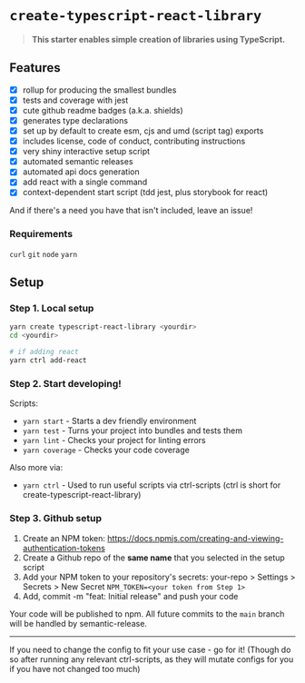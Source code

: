 # `create-typescript-react-library`

> **This starter enables simple creation of libraries using TypeScript.**

## Features

- [x] rollup for producing the smallest bundles
- [x] tests and coverage with jest
- [x] cute github readme badges (a.k.a. shields)
- [x] generates type declarations
- [x] set up by default to create esm, cjs and umd (script tag) exports
- [x] includes license, code of conduct, contributing instructions
- [x] very shiny interactive setup script
- [x] automated semantic releases
- [x] automated api docs generation
- [x] add react with a single command
- [x] context-dependent start script (tdd jest, plus storybook for react)

And if there's a need you have that isn't included, leave an issue!

### Requirements

`curl` `git` `node` `yarn`

## Setup

### Step 1. Local setup

```sh
yarn create typescript-react-library <yourdir>
cd <yourdir>

# if adding react
yarn ctrl add-react
```

### Step 2. Start developing!

Scripts:

- `yarn start` - Starts a dev friendly environment
- `yarn test` - Turns your project into bundles and tests them
- `yarn lint` - Checks your project for linting errors
- `yarn coverage` - Checks your code coverage

Also more via:

- `yarn ctrl` - Used to run useful scripts via ctrl-scripts (ctrl is short for
  create-typescript-react-library)

### Step 3. Github setup

1. Create an NPM token:
   https://docs.npmjs.com/creating-and-viewing-authentication-tokens
2. Create a Github repo of the **same name** that you selected in the setup
   script
3. Add your NPM token to your repository's secrets: your-repo > Settings >
   Secrets > New Secret `NPM_TOKEN=<your token from Step 1>`
4. Add, commit -m "feat: Initial release" and push your code

Your code will be published to npm. All future commits to the `main` branch will
be handled by semantic-release.

---

If you need to change the config to fit your use case - go for it! (Though do so
after running any relevant ctrl-scripts, as they will mutate configs for you if
you have not changed too much)

